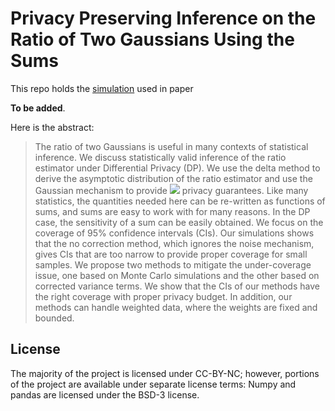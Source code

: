 # Privacy Preserving Inference on the Ratio of Two Gaussians Using the Sums

This repo holds the [simulation](simulation.ipynb) used in paper

**To be added**.

Here is the abstract:

> The ratio of two Gaussians is useful in many contexts of statistical inference.
We discuss statistically valid inference of the ratio
estimator under Differential Privacy (DP).
We use the delta method to derive the
asymptotic distribution of the ratio estimator and
use the Gaussian mechanism to provide
<img src="https://render.githubusercontent.com/render/math?math=(\epsilon, \delta)"> privacy guarantees.
Like many statistics, the quantities
needed here can be re-written as functions of
sums, and sums are easy to work with for many reasons.
In the DP case, the sensitivity of a sum can
be easily obtained.
We focus on the coverage of
95\% confidence intervals (CIs).
Our simulations shows that the no correction method,
which ignores the noise mechanism, gives CIs
that are too narrow to provide proper coverage for small samples.
We propose two methods to mitigate the under-coverage issue, one based on Monte Carlo simulations
and the other based on corrected variance terms.
We show that the CIs of our methods have the right coverage with proper privacy budget.
In addition, our methods can handle weighted data,
where the weights are fixed and bounded.


## License
The majority of the project is licensed under CC-BY-NC;
however, portions of the project are available under separate license terms:
Numpy and pandas are licensed under the BSD-3 license.
